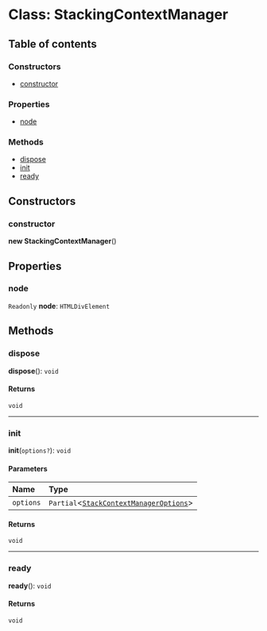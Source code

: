 # Class: StackingContextManager

## Table of contents

### Constructors

* [constructor](/en/auto-docs/free-stack-plugin/classes/StackingContextManager.md#constructor)

### Properties

* [node](/en/auto-docs/free-stack-plugin/classes/StackingContextManager.md#node)

### Methods

* [dispose](/en/auto-docs/free-stack-plugin/classes/StackingContextManager.md#dispose)
* [init](/en/auto-docs/free-stack-plugin/classes/StackingContextManager.md#init)
* [ready](/en/auto-docs/free-stack-plugin/classes/StackingContextManager.md#ready)

## Constructors

### constructor

**new StackingContextManager**()

## Properties

### node

`Readonly` **node**: `HTMLDivElement`

## Methods

### dispose

**dispose**(): `void`

#### Returns

`void`

***

### init

**init**(`options?`): `void`

#### Parameters

| Name | Type |
| :------ | :------ |
| `options` | `Partial`<[`StackContextManagerOptions`](/en/auto-docs/free-stack-plugin/interfaces/StackContextManagerOptions.md)> |

#### Returns

`void`

***

### ready

**ready**(): `void`

#### Returns

`void`
